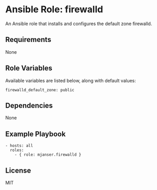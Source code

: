 # Ansible Role: firewalld

An Ansible role that installs and configures the default zone firewalld.

## Requirements

None

## Role Variables

Available variables are listed below, along with default values:

    firewalld_default_zone: public

## Dependencies

None

## Example Playbook

    - hosts: all
      roles:
        - { role: mjanser.firewalld }

## License

MIT
